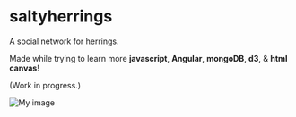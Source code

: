 saltyherrings
=============

A social network for herrings. 

Made while trying to learn more
__javascript__,
__Angular__,
__mongoDB__,
__d3__,
&amp;
__html canvas__!

(Work in progress.)

![My image](http://www.plainbrain.net/github_img/salty.png)
